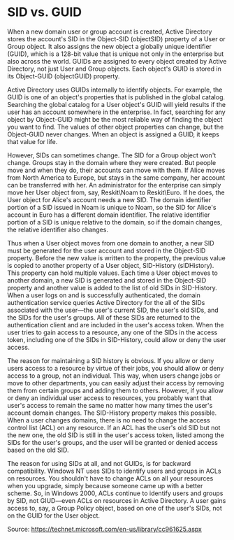 # SID vs. GUID

When a new domain user or group account is created, Active Directory stores the account's SID in the Object-SID (objectSID) property of a User or Group object. It also assigns the new object a globally unique identifier (GUID), which is a 128-bit value that is unique not only in the enterprise but also across the world. GUIDs are assigned to every object created by Active Directory, not just User and Group objects. Each object's GUID is stored in its Object-GUID (objectGUID) property.

Active Directory uses GUIDs internally to identify objects. For example, the GUID is one of an object's properties that is published in the global catalog. Searching the global catalog for a User object's GUID will yield results if the user has an account somewhere in the enterprise. In fact, searching for any object by Object-GUID might be the most reliable way of finding the object you want to find. The values of other object properties can change, but the Object-GUID never changes. When an object is assigned a GUID, it keeps that value for life.

However, SIDs can sometimes change. The SID for a Group object won't change. Groups stay in the domain where they were created. But people move and when they do, their accounts can move with them. If Alice moves from North America to Europe, but stays in the same company, her account can be transferred with her. An administrator for the enterprise can simply move her User object from, say, Reskit\Noam to Reskit\Euro. If he does, the User object for Alice's account needs a new SID. The domain identifier portion of a SID issued in Noam is unique to Noam, so the SID for Alice's account in Euro has a different domain identifier. The relative identifier portion of a SID is unique relative to the domain, so if the domain changes, the relative identifier also changes.

Thus when a User object moves from one domain to another, a new SID must be generated for the user account and stored in the Object-SID property. Before the new value is written to the property, the previous value is copied to another property of a User object, SID-History (sIDHistory). This property can hold multiple values. Each time a User object moves to another domain, a new SID is generated and stored in the Object-SID property and another value is added to the list of old SIDs in SID-History. When a user logs on and is successfully authenticated, the domain authentication service queries Active Directory for the all of the SIDs associated with the user—the user's current SID, the user's old SIDs, and the SIDs for the user's groups. All of these SIDs are returned to the authentication client and are included in the user's access token. When the user tries to gain access to a resource, any one of the SIDs in the access token, including one of the SIDs in SID-History, could allow or deny the user access.

The reason for maintaining a SID history is obvious. If you allow or deny users access to a resource by virtue of their jobs, you should allow or deny access to a group, not an individual. This way, when users change jobs or move to other departments, you can easily adjust their access by removing them from certain groups and adding them to others. However, if you allow or deny an individual user access to resources, you probably want that user's access to remain the same no matter how many times the user's account domain changes. The SID-History property makes this possible. When a user changes domains, there is no need to change the access control list (ACL) on any resource. If an ACL has the user's old SID but not the new one, the old SID is still in the user's access token, listed among the SIDs for the user's groups, and the user will be granted or denied access based on the old SID.

The reason for using SIDs at all, and not GUIDs, is for backward compatibility. Windows NT uses SIDs to identify users and groups in ACLs on resources. You shouldn't have to change ACLs on all your resources when you upgrade, simply because someone came up with a better scheme. So, in Windows 2000, ACLs continue to identify users and groups by SID, not GIUD—even ACLs on resources in Active Directory. A user gains access to, say, a Group Policy object, based on one of the user's SIDs, not on the GUID for the User object.

Source: https://technet.microsoft.com/en-us/library/cc961625.aspx
